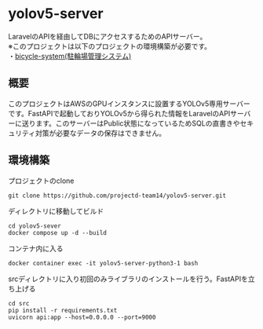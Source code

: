 # yolov5-server  
LaravelのAPIを経由してDBにアクセスするためのAPIサーバー。  
※このプロジェクトは以下のプロジェクトの環境構築が必要です。  
・[bicycle-system(駐輪場管理システム)](https://github.com/projectd-team14/bicycle_system)
## 概要  
このプロジェクトはAWSのGPUインスタンスに設置するYOLOv5専用サーバーです。FastAPIで起動しておりYOLOv5から得られた情報をLaravelのAPIサーバーに送ります。このサーバーはPublic状態になっているためSQLの直書きやセキュリティ対策が必要なデータの保存はできません。
## 環境構築
プロジェクトのclone  
```
git clone https://github.com/projectd-team14/yolov5-server.git
```
ディレクトリに移動してビルド  
```
cd yolov5-sever  
docker compose up -d --build
```
コンテナ内に入る
```
docker container exec -it yolov5-server-python3-1 bash
```
srcディレクトリに入り初回のみライブラリのインストールを行う。FastAPIを立ち上げる
```
cd src
pip install -r requirements.txt
uvicorn api:app --host=0.0.0.0 --port=9000
```
